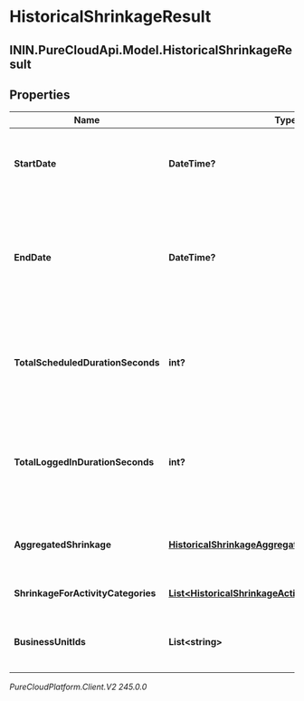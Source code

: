 # HistoricalShrinkageResult

## ININ.PureCloudApi.Model.HistoricalShrinkageResult

## Properties

|Name | Type | Description | Notes|
|------------ | ------------- | ------------- | -------------|
| **StartDate** | **DateTime?** | Beginning of the date range that was queried, in ISO-8601 format | [optional] |
| **EndDate** | **DateTime?** | End of the date range that was queried, in ISO-8601 format. If it was not set, end date will be set to the queried time | [optional] |
| **TotalScheduledDurationSeconds** | **int?** | Total duration in seconds for which agents in the management unit are scheduled | [optional] |
| **TotalLoggedInDurationSeconds** | **int?** | Total duration in seconds for which agents in the management unit are actually logged-in | [optional] |
| **AggregatedShrinkage** | [**HistoricalShrinkageAggregateResponse**](HistoricalShrinkageAggregateResponse) | Aggregated shrinkage data for all the activity categories | [optional] |
| **ShrinkageForActivityCategories** | [**List&lt;HistoricalShrinkageActivityCategoryResponse&gt;**](HistoricalShrinkageActivityCategoryResponse) | Shrinkage for activity categories | [optional] |
| **BusinessUnitIds** | **List&lt;string&gt;** | List of all business units of all the agents in response | [optional] |



_PureCloudPlatform.Client.V2 245.0.0_
